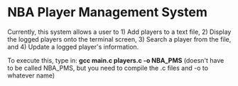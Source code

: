 # NBA Player Management System
Currently, this system allows a user to 1) Add players to a text file, 2) Display the logged players onto the terminal screen, 3) Search a player from the file, and 4) Update a logged player's information.

To execute this, type in:
**gcc main.c players.c -o NBA_PMS** (doesn't have to be called NBA_PMS, but you need to compile the .c files and -o to whatever name)
